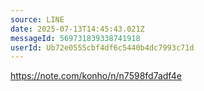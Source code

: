 ```yaml
---
source: LINE
date: 2025-07-13T14:45:43.021Z
messageId: 569731839338741918
userId: Ub72e0555cbf4df6c5440b4dc7993c71d
---
```


https://note.com/konho/n/n7598fd7adf4e